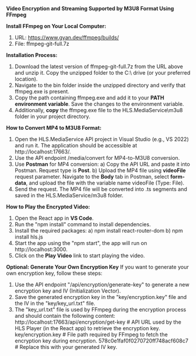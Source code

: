 **Video Encryption and Streaming Supported by M3U8 Format Using FFmpeg**

**Install FFmpeg on Your Local Computer:**
1. URL: https://www.gyan.dev/ffmpeg/builds/
2. File: ffmpeg-git-full.7z

**Installation Process:**
1. Download the latest version of ffmpeg-git-full.7z from the URL above and unzip it. Copy the unzipped folder to the C:\ drive (or your preferred location).
2. Navigate to the bin folder inside the unzipped directory and verify that ffmpeg.exe is present.
3. Copy the path containing ffmpeg.exe and add it to your **PATH environment variable**. Save the changes to the environment variable.
4. Additionally, **copy** the ffmpeg.exe file to the HLS.MediaService\m3u8 folder in your project directory.

**How to Convert MP4 to M3U8 Format:**
1. Open the HLS.MediaService API project in Visual Studio (e.g., VS 2022) and run it. The application should be accessible at http://localhost:17663/.
2. Use the API endpoint /media/convert for MP4-to-M3U8 conversion.
3. Use **Postman** for MP4 conversion:
  a) Copy the API URL and paste it into Postman. Request type is **Post**.
  b) Upload the MP4 file using **videoFile** request parameter. Navigate to the **Body** tab in Postman, select **form-data**, and upload the file with the variable name videoFile (Type: File).
4. Send the request. The MP4 file will be converted into .ts segments and saved in the HLS.MediaService/m3u8 folder.

**How to Play the Encrypted Video:**
1. Open the React app in **VS Code**.
2. Run the "npm install" command to install dependencies.
3. Install the required packages:
  a) npm install react-router-dom
  b) npm install hls.js
4. Start the app using the "npm start", the app will run on http://localhost:3000.
5. Click on the **Play Video** link to start playing the video.

**Optional: Generate Your Own Encryption Key**
If you want to generate your own encryption key, follow these steps:
1. Use the API endpoint "/api/encryption/generate-key" to generate a new encryption key and IV (Initialization Vector).
2. Save the generated encryption key in the "key/encryption.key" file and the IV in the "key/key_url.txt" file.
3. The "key_url.txt" file is used by FFmpeg during the encryption process and should contain the following content:
    http://localhost:17663/api/encryption/get-key  # API URL used by the HLS Player (in the React app) to retrieve the encryption key.
    key/encryption.key                            # File path required by FFmpeg to fetch the encryption key during encryption.
    578c0e1faf0f0270720ff748acf608c7              # Replace this with your generated IV key.
